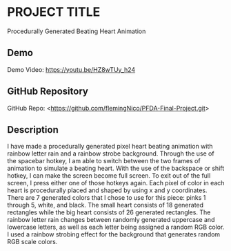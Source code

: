 # PROJECT TITLE
Procedurally Generated Beating Heart Animation

## Demo
Demo Video: <https://youtu.be/HZ8wTUy_h24>

## GitHub Repository
GitHub Repo: <<https://github.com/flemingNico/PFDA-Final-Project.git>>

## Description
I have made a procedurally generated pixel heart beating animation with rainbow letter rain and a rainbow strobe background. Through the use of the spacebar hotkey, I am able to switch between the two frames of animation to simulate a beating heart. With the use of the backspace or shift hotkey, I can make the screen become full screen. To exit out of the full screen, I press either one of those hotkeys again. Each pixel of color in each heart is procedurally placed and shaped by using x and y coordinates. There are 7 generated colors that I chose to use for this piece: pinks 1 through 5, white, and black. The small heart consists of 18 generated rectangles while the big heart consists of 26 generated rectangles. The rainbow letter rain changes between randomly generated uppercase and lowercase letters, as well as each letter being assigned a random RGB color. I used a rainbow strobing effect for the background that generates random RGB scale colors.